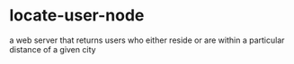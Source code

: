 # locate-user-node
a web server that returns users who either reside or are within a particular distance of a given city
